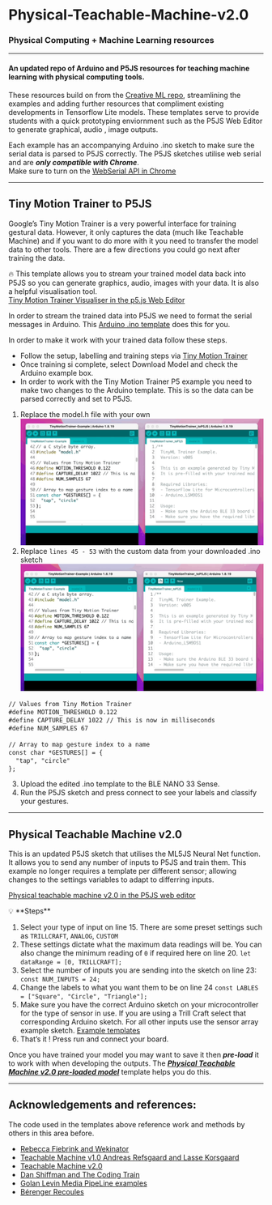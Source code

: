 # Physical-Teachable-Machine-v2.0
### Physical Computing + Machine Learning resources
---
#### An updated repo of Arduino and P5JS resources for teaching machine learning with physical computing tools.<br>  

These resources build on from the [Creative ML repo](https://github.com/j3nsykes/creativeML2020), streamlining the examples and adding further resources that compliment existing developments in Tensorflow Lite models. These templates serve to provide students with a quick prototyping enviornment such as the P5JS Web Editor to generate graphical, audio , image outputs. 


Each example has an accompanying Arduino .ino sketch to make sure the serial data is parsed to P5JS correctly. The P5JS sketches utilise web serial and are ***only compatible with Chrome***.  
Make sure to turn on the [WebSerial API in Chrome](https://codelabs.developers.google.com/codelabs/web-serial/)<br>


***
## Tiny Motion Trainer to P5JS
Google’s Tiny Motion Trainer is a very powerful interface for training gestural data. However, it only captures the data (much like Teachable Machine) and if you want to do more with it you need to transfer the model data to other tools. There are a few directions you could go next after training the data.

🔥 This template allows you to stream your trained model data back into P5JS so you can generate graphics, audio, images with your data. It is also a helpful visualisation tool.<br>
[Tiny Motion Trainer Visualiser in the p5.js Web Editor](https://editor.p5js.org/jen_GSA/sketches/ZbPK2pFHB)

In order to stream the trained data into P5JS we need to format the serial messages in Arduino. 
This [Arduino .ino template](https://github.com/j3nsykes/Physical-Teachable-Machine-v2.0/tree/main/ArduinoSketches/TinyMotionTrainer_toP5JS) does this for you.

In order to make it work with your trained data follow these steps.
* Follow the setup, labelling and training steps via [Tiny Motion Trainer](https://experiments.withgoogle.com/tiny-motion-trainer/view/settings)
* Once training si complete, select Download Model and check the Arduino example box. 
* In order to work with the Tiny Motion Trainer P5 example you need to make two changes to the Arduino template. This is so the data can be parsed correctly and set to P5JS. 

1. Replace the model.h file with your own 
![Alt Text | height = 100px](https://github.com/j3nsykes/Physical-Teachable-Machine-v2.0/blob/main/modelCopyPaste.gif)
2. Replace `lines 45 - 53` with the custom data from your downloaded .ino sketch 
![Alt Text | height = 100px](https://github.com/j3nsykes/Physical-Teachable-Machine-v2.0/blob/main/settingscopypaste.gif)
``` 
// Values from Tiny Motion Trainer
#define MOTION_THRESHOLD 0.122
#define CAPTURE_DELAY 1022 // This is now in milliseconds
#define NUM_SAMPLES 67

// Array to map gesture index to a name
const char *GESTURES[] = {
  "tap", "circle"
}; 
```
3. Upload the edited .ino template to the BLE NANO 33 Sense.
4. Run the P5JS sketch and press connect to see your labels and classify your gestures. 

***
## Physical Teachable Machine v2.0
This is an updated P5JS sketch that utilises the ML5JS Neural Net function. It allows you to send any number of inputs to P5JS and train them. 
This example no longer requires a template per different sensor; allowing changes to the settings variables to adapt to differring inputs. 

[Physical teachable machine v2.0 in the P5JS web editor](https://editor.p5js.org/jen_GSA/sketches/7B1E88Uc4)
<aside>
💡 **Steps**

1. Select your type of input on line 15. There are some preset settings such as `TRILLCRAFT`, `ANALOG`, `CUSTOM`
2. These settings dictate what the maximum data readings will be. You can also change the minimum reading of `0` if required here on line 20. `let dataRange = [0, TRILLCRAFT];`
3. Select the number of inputs you are sending into the sketch on line 23: `const NUM_INPUTS = 24;`
4. Change the labels to what you want them to be on line 24 `const LABLES = ["Square", "Circle", "Triangle"];`
5. Make sure you have the correct Arduino sketch on your microcontroller for the type of sensor in use. If you are using a Trill Craft select that corresponding Arduino sketch. For all other inputs use the sensor array example sketch.
  [Example templates](https://github.com/j3nsykes/Physical-Teachable-Machine-v2.0/tree/main/ArduinoSketches) 
6. That’s it ! Press run and connect your board. 
</aside>

Once you have trained your model you may want to save it then ***pre-load*** it to work with when developing the outputs. The ***[Physical Teachable Machine v2.0 pre-loaded model](https://editor.p5js.org/jen_GSA/sketches/8Em08TM5F)*** template helps you do this. 

***
## Acknowledgements and references:
The code used in the templates above reference work and methods by others in this area before. 
* [Rebecca Fiebrink and Wekinator](http://www.wekinator.org/examples/)
* [Teachable Machine v1.0 Andreas Refsgaard and Lasse Korsgaard](https://teachablemachine.withgoogle.com/v1/)
* [Teachable Machine v2.0](https://teachablemachine.withgoogle.com/)
* [Dan Shiffman and The Coding Train](https://thecodingtrain.com/learning/ml5/)
* [Golan Levin Media PipeLine examples](https://editor.p5js.org/golan/sketches)
* [Bérenger Recoules](https://github.com/b2renger/workshop_ml_PCD2019)
